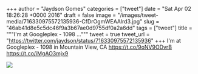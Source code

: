 
+++
author = "Jaydson Gomes"
categories = ["tweet"]
date = "Sat Apr 02 18:26:28 +0000 2016"
draft = false
image = "/images/tweet-media/716330975572135936-CfDrOgmWEAAlrd3.jpg"
slug = "46ab41d8e5c5dc46f9a3b67ae0d9755df0a2a6dd"
tags = ["tweet"]
title = """I'm at Googleplex - 1098 ..."""
tweet = true
tweet_url = "https://twitter.com/jaydson/status/716330975572135936"
+++
I'm at Googleplex - 1098 in Mountain View, CA https://t.co/9oNV9ODvrB https://t.co/iMgAO3mjx9

![](/images/tweet-media/716330975572135936-CfDrOgmWEAAlrd3.jpg)